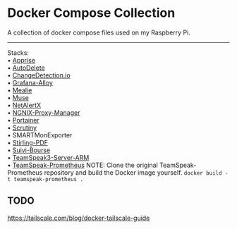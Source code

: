 # Docker Compose Collection

A collection of docker compose files used on my Raspberry Pi.

---

Stacks:<br/>
• [Apprise](https://github.com/caronc/apprise)<br/>
• [AutoDelete](https://github.com/riking/AutoDelete)<br/>
• [ChangeDetection.io](https://github.com/dgtlmoon/changedetection.io)<br/>
• [Grafana-Alloy](https://github.com/grafana/alloy)<br/>
• [Mealie](https://github.com/mealie-recipes/mealie)<br/>
• [Muse](https://github.com/museofficial/muse)<br/>
• [NetAlertX](https://github.com/jokob-sk/NetAlertX)<br/>
• [NGNIX-Proxy-Manager](https://github.com/NginxProxyManager/nginx-proxy-manager)<br/>
• [Portainer](https://github.com/portainer/portainer)<br/>
• [Scrutiny](https://github.com/AnalogJ/scrutiny)<br/>
• SMARTMonExporter<br/>
• [Stirling-PDF](https://github.com/Stirling-Tools/Stirling-PDF)<br/>
• [Suivi-Bourse](https://github.com/pbrissaud/suivi-bourse)<br/>
• [TeamSpeak3-Server-ARM](https://github.com/ertagh/teamspeak3-server-arm)<br/>
• [TeamSpeak-Prometheus](https://github.com/TilmannF/teamspeak-prometheus) NOTE: Clone the original TeamSpeak-Prometheus repository and build the Docker image yourself. `docker build -t teamspeak-prometheus .`<br/>

## TODO

https://tailscale.com/blog/docker-tailscale-guide
